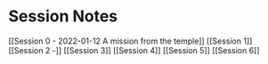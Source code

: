 # Session Notes
[[Session 0 - 2022-01-12 A mission from the temple]]
[[Session 1]]
[[Session 2 -]]
[[Session 3]]
[[Session 4]]
[[Session 5]]
[[Session 6]]
